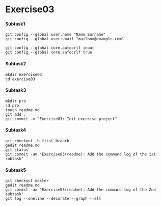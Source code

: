 # Exercise03


#### Subtask1
    git config --global user.name "Name Surname"
    git config --global user.email "mailbox@example.com"

    git config --global core.autocrlf input
    git config --global core.safecrlf true

#### Subtask2

    mkdir exercise03
    cd exercise03

#### Subtask3

    mkdir pro
    cd pro
    touch readme.md
    git add .
    git commit -m "Exercise03: Init exercise project"

#### Subtask4

    git checkout -b first_branch
    gedit readme.md
    git status
    git commit -am "Exercise03(readme): Add the command log of the 1st subtask"

#### Subtask5

    git checkout master
    gedit readme.md
    git commit -am "Exercise03(readme): Add the command log of the 2nd subtask"
    git log --oneline --decorate --graph --all